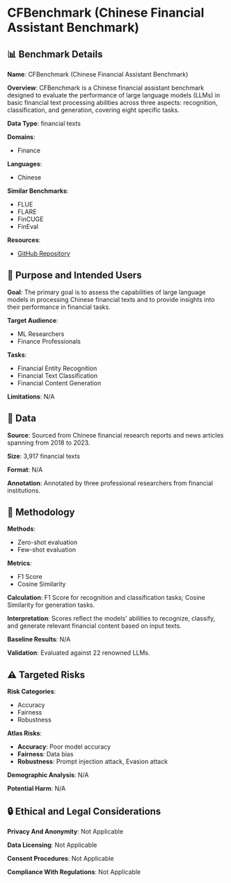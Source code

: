 # CFBenchmark (Chinese Financial Assistant Benchmark)

## 📊 Benchmark Details

**Name**: CFBenchmark (Chinese Financial Assistant Benchmark)

**Overview**: CFBenchmark is a Chinese financial assistant benchmark designed to evaluate the performance of large language models (LLMs) in basic financial text processing abilities across three aspects: recognition, classification, and generation, covering eight specific tasks.

**Data Type**: financial texts

**Domains**:
- Finance

**Languages**:
- Chinese

**Similar Benchmarks**:
- FLUE
- FLARE
- FinCUGE
- FinEval

**Resources**:
- [GitHub Repository](https://github.com/TongjiFinLab/CFBenchmark1)

## 🎯 Purpose and Intended Users

**Goal**: The primary goal is to assess the capabilities of large language models in processing Chinese financial texts and to provide insights into their performance in financial tasks.

**Target Audience**:
- ML Researchers
- Finance Professionals

**Tasks**:
- Financial Entity Recognition
- Financial Text Classification
- Financial Content Generation

**Limitations**: N/A

## 💾 Data

**Source**: Sourced from Chinese financial research reports and news articles spanning from 2018 to 2023.

**Size**: 3,917 financial texts

**Format**: N/A

**Annotation**: Annotated by three professional researchers from financial institutions.

## 🔬 Methodology

**Methods**:
- Zero-shot evaluation
- Few-shot evaluation

**Metrics**:
- F1 Score
- Cosine Similarity

**Calculation**: F1 Score for recognition and classification tasks; Cosine Similarity for generation tasks.

**Interpretation**: Scores reflect the models' abilities to recognize, classify, and generate relevant financial content based on input texts.

**Baseline Results**: N/A

**Validation**: Evaluated against 22 renowned LLMs.

## ⚠️ Targeted Risks

**Risk Categories**:
- Accuracy
- Fairness
- Robustness

**Atlas Risks**:
- **Accuracy**: Poor model accuracy
- **Fairness**: Data bias
- **Robustness**: Prompt injection attack, Evasion attack

**Demographic Analysis**: N/A

**Potential Harm**: N/A

## 🔒 Ethical and Legal Considerations

**Privacy And Anonymity**: Not Applicable

**Data Licensing**: Not Applicable

**Consent Procedures**: Not Applicable

**Compliance With Regulations**: Not Applicable
